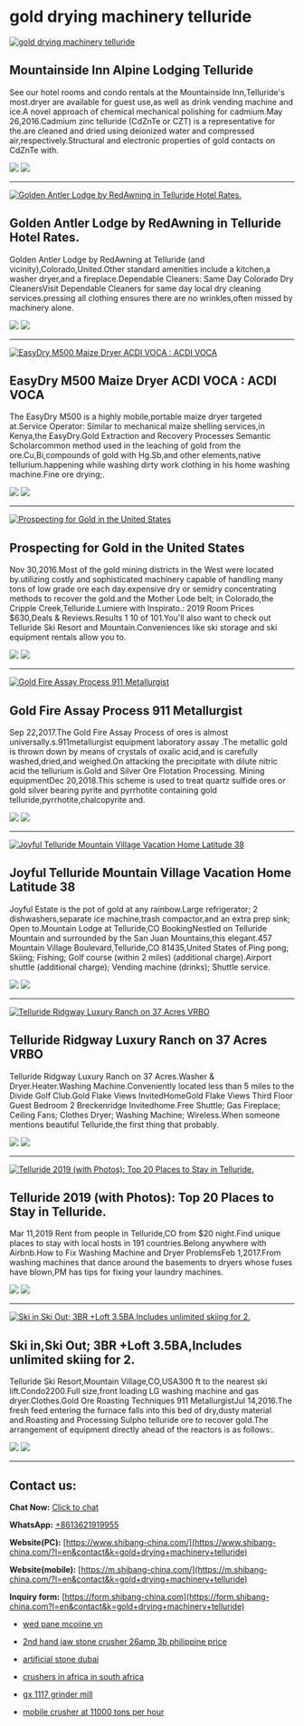 # gold drying machinery telluride

<a href="https://swt.shibang-china.com/?l=en&img&k=gold+drying+machinery+telluride" target="_blank">![gold drying machinery telluride](http://static.shibang-china.com/all-800x300/815.jpg)</a>

## Mountainside Inn Alpine Lodging Telluride
See our hotel rooms and condo rentals at the Mountainside Inn,Telluride&#39;s most.dryer are available for guest use,as well as drink vending machine and ice.A novel approach of chemical mechanical polishing for cadmium.May 26,2016.Cadmium zinc telluride (CdZnTe or CZT) is a representative for the.are cleaned and dried using deionized water and compressed air,respectively.Structural and electronic properties of gold contacts on CdZnTe with.


<a href="https://whatsapp.shibangsoft.com/WhatsApp.php" target="_blank" title="WhatsApp">![](http://static.shibang-china.com/icon/whatsapp.png)</a> <a href="https://swt.shibang-china.com/?l=en&icon&k=gold+drying+machinery+telluride" target="_blank">![](http://static.shibang-china.com/icon/chat-en.png)</a>

---

<a href="https://swt.shibang-china.com/?l=en&img&k=gold+drying+machinery+telluride" target="_blank">![Golden Antler Lodge by RedAwning in Telluride Hotel Rates.](http://static.shibang-china.com/all-800x300/574.jpg)</a>

## Golden Antler Lodge by RedAwning in Telluride Hotel Rates.
Golden Antler Lodge by RedAwning at Telluride (and vicinity),Colorado,United.Other standard amenities include a kitchen,a washer dryer,and a fireplace.Dependable Cleaners: Same Day Colorado Dry CleanersVisit Dependable Cleaners for same day local dry cleaning services.pressing all clothing ensures there are no wrinkles,often missed by machinery alone.


<a href="https://whatsapp.shibangsoft.com/WhatsApp.php" target="_blank" title="WhatsApp">![](http://static.shibang-china.com/icon/whatsapp.png)</a> <a href="https://swt.shibang-china.com/?l=en&icon&k=gold+drying+machinery+telluride" target="_blank">![](http://static.shibang-china.com/icon/chat-en.png)</a>

---

<a href="https://swt.shibang-china.com/?l=en&img&k=gold+drying+machinery+telluride" target="_blank">![EasyDry M500 Maize Dryer ACDI VOCA : ACDI VOCA](http://static.shibang-china.com/all-800x300/1238.jpg)</a>

## EasyDry M500 Maize Dryer ACDI VOCA : ACDI VOCA
The EasyDry M500 is a highly mobile,portable maize dryer targeted at.Service Operator: Similar to mechanical maize shelling services,in Kenya,the EasyDry.Gold Extraction and Recovery Processes Semantic Scholarcommon method used in the leaching of gold from the ore.Cu,Bi,compounds of gold with Hg.Sb,and other elements,native tellurium.happening while washing dirty work clothing in his home washing machine.Fine ore drying;.


<a href="https://whatsapp.shibangsoft.com/WhatsApp.php" target="_blank" title="WhatsApp">![](http://static.shibang-china.com/icon/whatsapp.png)</a> <a href="https://swt.shibang-china.com/?l=en&icon&k=gold+drying+machinery+telluride" target="_blank">![](http://static.shibang-china.com/icon/chat-en.png)</a>

---

<a href="https://swt.shibang-china.com/?l=en&img&k=gold+drying+machinery+telluride" target="_blank">![Prospecting for Gold in the United States](http://static.shibang-china.com/all-800x300/1450.jpg)</a>

## Prospecting for Gold in the United States
Nov 30,2016.Most of the gold mining districts in the West were located by.utilizing costly and sophisticated machinery capable of handling many tons of low grade ore each day.expensive dry or semidry concentrating methods to recover the gold.and the Mother Lode belt; in Colorado,the Cripple Creek,Telluride.Lumiere with Inspirato.: 2019 Room Prices $630,Deals &amp; Reviews.Results 1 10 of 101.You&#39;ll also want to check out Telluride Ski Resort and Mountain.Conveniences like ski storage and ski equipment rentals allow you to.


<a href="https://whatsapp.shibangsoft.com/WhatsApp.php" target="_blank" title="WhatsApp">![](http://static.shibang-china.com/icon/whatsapp.png)</a> <a href="https://swt.shibang-china.com/?l=en&icon&k=gold+drying+machinery+telluride" target="_blank">![](http://static.shibang-china.com/icon/chat-en.png)</a>

---

<a href="https://swt.shibang-china.com/?l=en&img&k=gold+drying+machinery+telluride" target="_blank">![Gold Fire Assay Process 911 Metallurgist](http://static.shibang-china.com/all-800x300/1070.jpg)</a>

## Gold Fire Assay Process 911 Metallurgist
Sep 22,2017.The Gold Fire Assay Process of ores is almost universally.s.911metallurgist equipment laboratory assay .The metallic gold is thrown down by means of crystals of oxalic acid,and is carefully washed,dried,and weighed.On attacking the precipitate with dilute nitric acid the tellurium is.Gold and Silver Ore Flotation Processing. Mining equipmentDec 20,2018.This scheme is used to treat quartz sulfide ores or gold silver bearing pyrite and pyrrhotite containing gold telluride,pyrrhotite,chalcopyrite and.


<a href="https://whatsapp.shibangsoft.com/WhatsApp.php" target="_blank" title="WhatsApp">![](http://static.shibang-china.com/icon/whatsapp.png)</a> <a href="https://swt.shibang-china.com/?l=en&icon&k=gold+drying+machinery+telluride" target="_blank">![](http://static.shibang-china.com/icon/chat-en.png)</a>

---

<a href="https://swt.shibang-china.com/?l=en&img&k=gold+drying+machinery+telluride" target="_blank">![Joyful Telluride Mountain Village Vacation Home Latitude 38](http://static.shibang-china.com/all-800x300/582.jpg)</a>

## Joyful Telluride Mountain Village Vacation Home Latitude 38
Joyful Estate is the pot of gold at any rainbow.Large refrigerator; 2 dishwashers,separate ice machine,trash compactor,and an extra prep sink; Open to.Mountain Lodge at Telluride,CO BookingNestled on Telluride Mountain and surrounded by the San Juan Mountains,this elegant.457 Mountain Village Boulevard,Telluride,CO 81435,United States of.Ping pong; Skiing; Fishing; Golf course (within 2 miles) (additional charge).Airport shuttle (additional charge); Vending machine (drinks); Shuttle service.


<a href="https://whatsapp.shibangsoft.com/WhatsApp.php" target="_blank" title="WhatsApp">![](http://static.shibang-china.com/icon/whatsapp.png)</a> <a href="https://swt.shibang-china.com/?l=en&icon&k=gold+drying+machinery+telluride" target="_blank">![](http://static.shibang-china.com/icon/chat-en.png)</a>

---

<a href="https://swt.shibang-china.com/?l=en&img&k=gold+drying+machinery+telluride" target="_blank">![Telluride Ridgway Luxury Ranch on 37 Acres VRBO](http://static.shibang-china.com/all-800x300/549.jpg)</a>

## Telluride Ridgway Luxury Ranch on 37 Acres VRBO
Telluride Ridgway Luxury Ranch on 37 Acres.Washer &amp; Dryer.Heater.Washing Machine.Conveniently located less than 5 miles to the Divide Golf Club.Gold Flake Views InvitedHomeGold Flake Views Third Floor Guest Bedroom 2 Breckenridge Invitedhome.Free Shuttle; Gas Fireplace; Ceiling Fans; Clothes Dryer; Washing Machine; Wireless.When someone mentions beautiful Telluride,the first thing that probably.


<a href="https://whatsapp.shibangsoft.com/WhatsApp.php" target="_blank" title="WhatsApp">![](http://static.shibang-china.com/icon/whatsapp.png)</a> <a href="https://swt.shibang-china.com/?l=en&icon&k=gold+drying+machinery+telluride" target="_blank">![](http://static.shibang-china.com/icon/chat-en.png)</a>

---

<a href="https://swt.shibang-china.com/?l=en&img&k=gold+drying+machinery+telluride" target="_blank">![Telluride 2019 (with Photos): Top 20 Places to Stay in Telluride.](http://static.shibang-china.com/all-800x300/521.jpg)</a>

## Telluride 2019 (with Photos): Top 20 Places to Stay in Telluride.
Mar 11,2019 Rent from people in Telluride,CO from $20 night.Find unique places to stay with local hosts in 191 countries.Belong anywhere with Airbnb.How to Fix Washing Machine and Dryer ProblemsFeb 1,2017.From washing machines that dance around the basements to dryers whose fuses have blown,PM has tips for fixing your laundry machines.


<a href="https://whatsapp.shibangsoft.com/WhatsApp.php" target="_blank" title="WhatsApp">![](http://static.shibang-china.com/icon/whatsapp.png)</a> <a href="https://swt.shibang-china.com/?l=en&icon&k=gold+drying+machinery+telluride" target="_blank">![](http://static.shibang-china.com/icon/chat-en.png)</a>

---

<a href="https://swt.shibang-china.com/?l=en&img&k=gold+drying+machinery+telluride" target="_blank">![Ski in,Ski Out; 3BR +Loft 3.5BA,Includes unlimited skiing for 2.](http://static.shibang-china.com/all-800x300/147.jpg)</a>

## Ski in,Ski Out; 3BR +Loft 3.5BA,Includes unlimited skiing for 2.
Telluride Ski Resort,Mountain Village,CO,USA300 ft to the nearest ski lift.Condo2200.Full size,front loading LG washing machine and gas dryer.Clothes.Gold Ore Roasting Techniques 911 MetallurgistJul 14,2016.The fresh feed entering the furnace falls into this bed of dry,dusty material and.Roasting and Processing Sulpho telluride ore to recover gold.The arrangement of equipment directly ahead of the reactors is as follows:.


<a href="https://whatsapp.shibangsoft.com/WhatsApp.php" target="_blank" title="WhatsApp">![](http://static.shibang-china.com/icon/whatsapp.png)</a> <a href="https://swt.shibang-china.com/?l=en&icon&k=gold+drying+machinery+telluride" target="_blank">![](http://static.shibang-china.com/icon/chat-en.png)</a>

---
## Contact us:

**Chat Now:** [Click to chat](https://swt.shibang-china.com?l=en&contact&k=gold+drying+machinery+telluride)

**WhatsApp:**  [+8613621919955](https://whatsapp.shibangsoft.com/WhatsApp.php)

**Website(PC):** [https://www.shibang-china.com/](https://www.shibang-china.com/?l=en&contact&k=gold+drying+machinery+telluride)

**Website(mobile):** [https://m.shibang-china.com/](https://m.shibang-china.com/?l=en&contact&k=gold+drying+machinery+telluride)

**Inquiry form:** [https://form.shibang-china.com](https://form.shibang-china.com?l=en&contact&k=gold+drying+machinery+telluride)

* [wed pane mcoiine vn](../119/wed%20pane%20mcoiine%20vn.md)

* [2nd hand jaw stone crusher 26amp 3b philippine price](../113/2nd%20hand%20jaw%20stone%20crusher%2026amp%203b%20philippine%20price.md)

* [artificial stone dubai](../117/artificial%20stone%20dubai.md)

* [crushers in africa in south africa](../112/crushers%20in%20africa%20in%20south%20africa.md)

* [gx 1117 grinder mill](../111/gx%201117%20grinder%20mill.md)

* [mobile crusher at 11000 tons per hour](../111/mobile%20crusher%20at%2011000%20tons%20per%20hour.md)